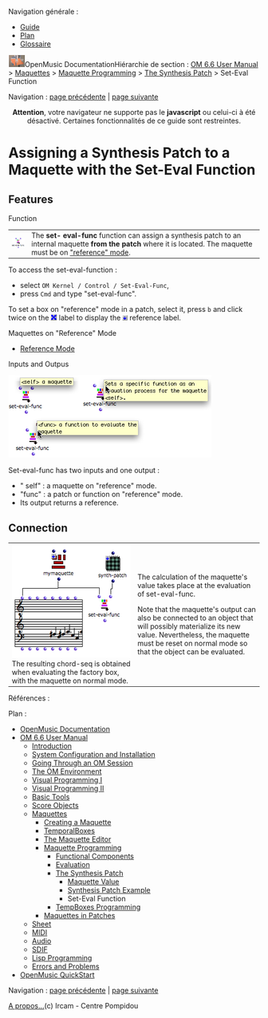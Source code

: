 <div id="tplf" class="tplPage">

<div id="tplh">

<span class="hidden">Navigation générale : </span>

  - [<span>Guide</span>](OM-Documentation.md)
  - [<span>Plan</span>](OM-Documentation_1.md)
  - [<span>Glossaire</span>](OM-Documentation_2.md)

</div>

<div id="tplt">

![empty.gif](../tplRes/page/empty.gif)![logoom1.png](../res/logoom1.png)<span class="tplTi">OpenMusic
Documentation</span><span class="sw_outStack_navRoot"><span class="hidden">Hiérarchie
de section : </span>[<span>OM 6.6 User
Manual</span>](OM-User-Manual.md)<span class="stkSep"> \>
</span>[<span>Maquettes</span>](Maquettes.md)<span class="stkSep"> \>
</span>[<span>Maquette
Programming</span>](Programming%20Maquette.md)<span class="stkSep"> \>
</span>[<span>The Synthesis
Patch</span>](Synthpatchprog.md)<span class="stkSep"> \>
</span><span class="stkSel_yes"><span>Set-Eval
Function</span></span></span>

</div>

<div class="tplNav">

<span class="hidden">Navigation : </span>[<span>page
précédente</span>](Synthpatchexample.md "page précédente(Synthesis Patch Example)")<span class="hidden">
| </span>[<span>page
suivante</span>](TempProgramming.md "page suivante(TempBoxes Programming)")

</div>

<div id="tplc" class="tplc_out_yes">

<div style="text-align: center;">

**Attention**, votre navigateur ne supporte pas le **javascript** ou
celui-ci à été désactivé. Certaines fonctionnalités de ce guide sont
restreintes.

</div>

<div class="headCo">

# <span>Assigning a Synthesis Patch to a Maquette with the Set-Eval Function</span>

<div class="headCo_co">

<div>

<div class="part">

## <span>Features</span>

<div class="part_co">

<div class="infobloc">

<div class="infobloc_ti">

<span>Function</span>

</div>

<div class="txt">

|                                                                                   |                                                                                                                                                                                                   |
| --------------------------------------------------------------------------------- | ------------------------------------------------------------------------------------------------------------------------------------------------------------------------------------------------- |
| <span class="iconButton_tim">![seteval\_icon.png](../res/seteval_icon.png)</span> | The **set- eval-func** function can assign a synthesis patch to an internal maquette **from the patch** where it is located. The maquette must be on [<span>"reference" mode</span>](RefMode.md). |

To access the set-eval-function :

  - <span>select `OM Kernel / Control / Set-Eval-Func`, </span>
  - <span>press `Cmd` and type "set-eval-func".</span>

To set a box on "reference" mode in a patch, select it, press `b` and
click twice on the
<span class="iconButton_tim">![cross\_icon.png](../res/cross_icon.png)</span>
label to display the
<span class="iconButton_tim">![ref\_icon.png](../res/ref_icon.png)</span>
reference label.

</div>

<div class="linkSet">

<div class="linkSet_ti">

<span>Maquettes on "Reference" Mode</span>

</div>

<div class="linkUL">

  - [<span>Reference Mode</span>](Maquettes%20in%20Patches2.md)

</div>

</div>

</div>

<div class="infobloc">

<div class="infobloc_ti">

<span>Inputs and Outpus</span>

</div>

<div class="caption">

<div class="caption_co">

![setevalfunc.png](../res/setevalfunc.png)

</div>

</div>

<div class="txt">

Set-eval-func has two inputs and one output :

  - <span>" self" : a maquette on "reference" mode. </span>
  - <span>"func" : a patch or function on "reference" mode.</span>
  - <span>Its output returns a reference.</span>

</div>

</div>

</div>

</div>

<div class="part">

## <span>Connection</span>

<div class="part_co">

<div class="infobloc">

<div class="txtRes">

<table>
<colgroup>
<col style="width: 50%" />
<col style="width: 50%" />
</colgroup>
<tbody>
<tr class="odd">
<td><div class="caption">
<div class="caption_co">
<img src="../res/setevfun.png" width="250" height="228" alt="The resulting chord-seq is obtained when evaluating the factory box, with the maquette on normal mode." />
</div>
<div class="caption_ti">
The resulting chord-seq is obtained when evaluating the factory box, with the maquette on normal mode.
</div>
</div></td>
<td><div class="dk_txtRes_txt txt">
<p>The calculation of the maquette's value takes place at the evaluation of set-eval-func.</p>
<p>Note that the maquette's output can also be connected to an object that will possibly materialize its new value. Nevertheless, the maquette must be reset on normal mode so that the object can be evaluated.</p>
</div></td>
</tr>
</tbody>
</table>

</div>

</div>

</div>

</div>

</div>

</div>

</div>

<span class="hidden">Références : </span>

</div>

<div id="tplo" class="tplo_out_yes">

<div class="tplOTp">

<div class="tplOBm">

<div id="mnuFrm">

<span class="hidden">Plan :</span>

<div id="mnuFrmUp" onmouseout="menuScrollTiTask.fSpeed=0;" onmouseover="if(menuScrollTiTask.fSpeed&gt;=0) {menuScrollTiTask.fSpeed=-2; scTiLib.addTaskNow(menuScrollTiTask);}" onclick="menuScrollTiTask.fSpeed-=2;" style="display: none;">

<span id="mnuFrmUpLeft">[](#)</span><span id="mnuFrmUpCenter"></span><span id="mnuFrmUpRight"></span>

</div>

<div id="mnuScroll">

  - [<span>OpenMusic Documentation</span>](OM-Documentation.md)
  - [<span>OM 6.6 User Manual</span>](OM-User-Manual.md)
      - [<span>Introduction</span>](00-Sommaire.md)
      - [<span>System Configuration and
        Installation</span>](Installation.md)
      - [<span>Going Through an OM Session</span>](Goingthrough.md)
      - [<span>The OM Environment</span>](Environment.md)
      - [<span>Visual Programming I</span>](BasicVisualProgramming.md)
      - [<span>Visual Programming
        II</span>](AdvancedVisualProgramming.md)
      - [<span>Basic Tools</span>](BasicObjects.md)
      - [<span>Score Objects</span>](ScoreObjects.md)
      - [<span>Maquettes</span>](Maquettes.md)
          - [<span>Creating a Maquette</span>](Maquette.md)
          - [<span>TemporalBoxes</span>](TemporalBoxes.md)
          - [<span>The Maquette Editor</span>](Editor.md)
          - [<span>Maquette
            Programming</span>](Programming%20Maquette.md)
              - [<span>Functional Components</span>](InputsOutputs.md)
              - [<span>Evaluation</span>](MaquetteEvaluation.md)
              - [<span>The Synthesis Patch</span>](Synthpatchprog.md)
                  - [<span>Maquette Value</span>](Synthesispatch.md)
                  - [<span>Synthesis Patch
                    Example</span>](Synthpatchexample.md)
                  - <span id="i2" class="outLeftSel_yes"><span>Set-Eval
                    Function</span></span>
              - [<span>TempBoxes Programming</span>](TempProgramming.md)
          - [<span>Maquettes in
            Patches</span>](Maquettes%20in%20Patches.md)
      - [<span>Sheet</span>](Sheet.md)
      - [<span>MIDI</span>](MIDI.md)
      - [<span>Audio</span>](Audio.md)
      - [<span>SDIF</span>](SDIF.md)
      - [<span>Lisp Programming</span>](Lisp.md)
      - [<span>Errors and Problems</span>](errors.md)
  - [<span>OpenMusic QuickStart</span>](QuickStart-Chapters.md)

</div>

<div id="mnuFrmDown" onmouseout="menuScrollTiTask.fSpeed=0;" onmouseover="if(menuScrollTiTask.fSpeed&lt;=0) {menuScrollTiTask.fSpeed=2; scTiLib.addTaskNow(menuScrollTiTask);}" onclick="menuScrollTiTask.fSpeed+=2;" style="display: none;">

<span id="mnuFrmDownLeft">[](#)</span><span id="mnuFrmDownCenter"></span><span id="mnuFrmDownRight"></span>

</div>

</div>

</div>

</div>

</div>

<div class="tplNav">

<span class="hidden">Navigation : </span>[<span>page
précédente</span>](Synthpatchexample.md "page précédente(Synthesis Patch Example)")<span class="hidden">
| </span>[<span>page
suivante</span>](TempProgramming.md "page suivante(TempBoxes Programming)")

</div>

<div id="tplb">

[<span>A propos...</span>](OM-Documentation_3.md)(c) Ircam - Centre
Pompidou

</div>

</div>
